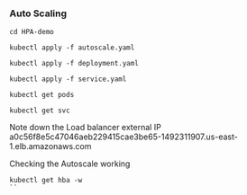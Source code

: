 ### Auto Scaling 
```
cd HPA-demo
```
```
kubectl apply -f autoscale.yaml
```
```
kubectl apply -f deployment.yaml
```
```
kubectl apply -f service.yaml
```

```
kubectl get pods
```
```
kubectl get svc
```

Note down the Load balancer external  IP
a0c56f8e5c47046aeb229415cae3be65-1492311907.us-east-1.elb.amazonaws.com

Checking the Autoscale working 
```
kubectl get hba -w
``
